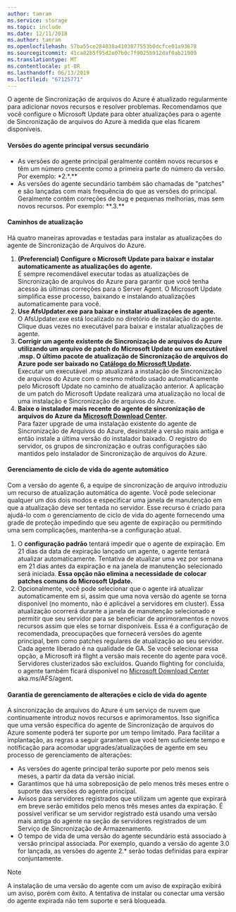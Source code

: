```yaml
---
author: tamram
ms.service: storage
ms.topic: include
ms.date: 12/11/2018
ms.author: tamram
ms.openlocfilehash: 57ba55ce284030a4103077553b0dcfce01a93678
ms.sourcegitcommit: 41ca82b5f95d2e07b0c7f9025b912daf0ab21909
ms.translationtype: MT
ms.contentlocale: pt-BR
ms.lasthandoff: 06/13/2019
ms.locfileid: "67125771"
---
```

O agente de Sincronização de arquivos do Azure é atualizado regularmente para adicionar novos recursos e resolver problemas. Recomendamos que você configure o Microsoft Update para obter atualizações para o agente de Sincronização de arquivos do Azure à medida que elas ficarem disponíveis.

#### <a name="major-vs-minor-agent-versions"></a>Versões do agente principal versus secundário
* As versões do agente principal geralmente contêm novos recursos e têm um número crescente como a primeira parte do número da versão. Por exemplo:  \*2.\*.\*\*
* As versões do agente secundário também são chamadas de "patches" e são lançadas com mais frequência do que as versões do principal. Geralmente contêm correções de bug e pequenas melhorias, mas sem novos recursos. Por exemplo: \*\*.3.\*\*

#### <a name="upgrade-paths"></a>Caminhos de atualização
Há quatro maneiras aprovadas e testadas para instalar as atualizações do agente de Sincronização de Arquivos do Azure. 
1. **(Preferencial) Configure o Microsoft Update para baixar e instalar automaticamente as atualizações do agente.**  
    É sempre recomendável executar todas as atualizações de Sincronização de arquivos do Azure para garantir que você tenha acesso às últimas correções para o Server Agent. O Microsoft Update simplifica esse processo, baixando e instalando atualizações automaticamente para você.
2. **Use AfsUpdater.exe para baixar e instalar atualizações de agente.**  
    O AfsUpdater.exe está localizado no diretório de instalação do agente. Clique duas vezes no executável para baixar e instalar atualizações de agente. 
3. **Corrigir um agente existente de Sincronização de arquivos do Azure utilizando um arquivo de patch do Microsoft Update ou um executável .msp. O último pacote de atualização de Sincronização de arquivos do Azure pode ser baixado no [Catálogo do Microsoft Update](https://www.catalog.update.microsoft.com/Search.aspx?q=Azure%20File%20Sync).**  
    Executar um executável .msp atualizará a instalação de Sincronização de arquivos do Azure com o mesmo método usado automaticamente pelo Microsoft Update no caminho de atualização anterior. A aplicação de um patch do Microsoft Update realizará uma atualização no local de uma instalação e Sincronização de arquivos do Azure.
4. **Baixe o instalador mais recente do agente de sincronização de arquivos do Azure da [Microsoft Download Center](https://go.microsoft.com/fwlink/?linkid=858257).**  
    Para fazer upgrade de uma instalação existente do agente de Sincronização de Arquivos do Azure, desinstale a versão mais antiga e então instale a última versão do instalador baixado. O registro do servidor, os grupos de sincronização e outras configurações são mantidos pelo instalador de Sincronização de arquivos do Azure.

#### <a name="automatic-agent-lifecycle-management"></a>Gerenciamento de ciclo de vida do agente automático
Com a versão do agente 6, a equipe de sincronização de arquivo introduziu um recurso de atualização automática do agente. Você pode selecionar qualquer um dos dois modos e especificar uma janela de manutenção em que a atualização deve ser tentada no servidor. Esse recurso é criado para ajudá-lo com o gerenciamento de ciclo de vida do agente fornecendo uma grade de proteção impedindo que seu agente de expiração ou permitindo uma sem complicações, mantenha-se a configuração atual.
1. O **configuração padrão** tentará impedir que o agente de expiração. Em 21 dias da data de expiração lançado um agente, o agente tentará atualizar automaticamente. Tentativa de atualizar uma vez por semana em 21 dias antes da expiração e na janela de manutenção selecionado será iniciada. **Essa opção não elimina a necessidade de colocar patches comuns do Microsoft Update.**
2. Opcionalmente, você pode selecionar que o agente irá atualizar automaticamente em si, assim que uma nova versão do agente se torna disponível (no momento, não é aplicável a servidores em cluster). Essa atualização ocorrerá durante a janela de manutenção selecionado e permitir que seu servidor para se beneficiar de aprimoramentos e novos recursos assim que eles se tornar disponíveis. Essa é a configuração de recomendada, preocupações que fornecerá versões do agente principal, bem como patches regulares de atualização ao seu servidor. Cada agente liberado é na qualidade de GA. Se você selecionar essa opção, a Microsoft irá flight a versão mais recente do agente para você. Servidores clusterizados são excluídos. Quando flighting for concluída, o agente também ficará disponível no [Microsoft Download Center](https://go.microsoft.com/fwlink/?linkid=858257) aka.ms/AFS/agent.

#### <a name="agent-lifecycle-and-change-management-guarantees"></a>Garantia de gerenciamento de alterações e ciclo de vida do agente
A sincronização de arquivos do Azure é um serviço de nuvem que continuamente introduz novos recursos e aprimoramentos. Isso significa que uma versão específica do agente de Sincronização de arquivos do Azure somente poderá ter suporte por um tempo limitado. Para facilitar a implantação, as regras a seguir garantem que você tem suficiente tempo e notificação para acomodar upgrades/atualizações de agente em seu processo de gerenciamento de alterações:

- As versões do agente principal terão suporte por pelo menos seis meses, a partir da data da versão inicial.
- Garantimos que há uma sobreposição de pelo menos três meses entre o suporte das versões do agente principal. 
- Avisos para servidores registrados que utilizam um agente que expirará em breve serão emitidos pelo menos três meses antes da expiração. É possível verificar se um servidor registrado está usando uma versão mais antiga do agente na seção de servidores registrados de um Serviço de Sincronização de Armazenamento.
- O tempo de vida de uma versão do agente secundário está associado à versão principal associada. Por exemplo, quando a versão do agente 3.0 for lançada, as versões do agente 2.\* serão todas definidas para expirar conjuntamente.

> [!Note]
> A instalação de uma versão do agente com um aviso de expiração exibirá um aviso, porém com êxito. A tentativa de instalar ou conectar uma versão do agente expirada não tem suporte e será bloqueada.
